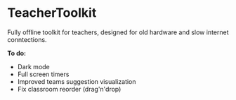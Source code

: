 # TeacherToolkit

Fully offline toolkit for teachers, designed for old hardware and slow internet conntections.      

**To do:**

- Dark mode
- Full screen timers
- Improved teams suggestion visualization
- Fix classroom reorder (drag'n'drop)
